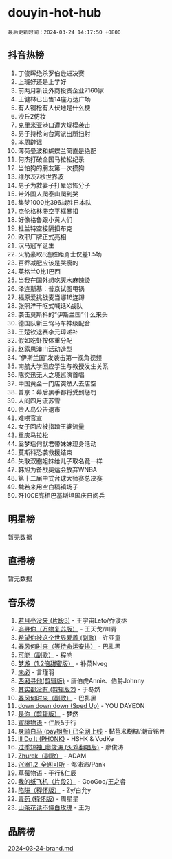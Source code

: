 # douyin-hot-hub

`最后更新时间：2024-03-24 14:17:50 +0800`

## 抖音热榜

1. 丁俊晖绝杀罗伯逊进决赛
1. 上班好还是上学好
1. 前两月新设外商投资企业7160家
1. 王健林已出售14座万达广场
1. 有人钢枪有人伏地是什么梗
1. 沙丘2仿妆
1. 克里米亚港口遭大规模袭击
1. 男子持枪向台湾派出所扫射
1. 本周辟谣
1. 薄荷曼波和蝴蝶兰简直是绝配
1. 何杰打破全国马拉松纪录
1. 当怕狗的朋友第一次摸狗
1. 维尔茨7秒世界波
1. 男子为救妻子打晕恐怖分子
1. 带外国人爬泰山爬到哭
1. 集梦1000比396战胜日本队
1. 杰伦格林滞空平框暴扣
1. 好像格鲁跟小黄人们
1. 杜兰特空接隔扣布克
1. 欧耶厂牌正式亮相
1. 汉马冠军诞生
1. 火箭豪取8连胜距勇士仅差1.5场
1. 百乔减肥应该是哭瘦的
1. 英格兰0比1巴西
1. 当我在国外想吃天水麻辣烫
1. 泽连斯基：普京试图甩锅
1. 福原爱挑战麦当娜16连蹲
1. 张照洋干呕式喊话X战队
1. 袭击莫斯科的“伊斯兰国”什么来头
1. 德国队新三驾马车神级配合
1. 王楚钦退赛李元璋递补
1. 假如吃虾按体重分配
1. 赵露思澳门活动造型
1. “伊斯兰国”发袭击第一视角视频
1. 南航大学回应学生与教授发生关系
1. 陈奕迅无人之境巡演首唱
1. 中国黄金一门店突然人去店空
1. 普京：幕后黑手都将受到惩罚
1. 人间四月流苏雪
1. 贵人鸟公告退市
1. 难哄官宣
1. 女子回应被指蹭王婆流量
1. 重庆马拉松
1. 奚梦瑶何猷君带妹妹现身活动
1. 莫斯科恐袭救援结束
1. 失散双胞姐妹给儿子取名竟一样
1. 韩旭为备战奥运会放弃WNBA
1. 第十二届中式台球大师赛总决赛
1. 魏若来用空白稿镇场子
1. 歼10CE亮相巴基斯坦国庆日阅兵

## 明星榜

暂无数据

## 直播榜

暂无数据

## 音乐榜

1. [若月亮没来 (片段3)](https://sf5-hl-cdn-tos.douyinstatic.com/obj/tos-cn-ve-2774/okfyEUsGW1B1ovJi5JiN9IjvAT2lMwA054GoEB) - 王宇宙Leto/乔浚丞
1. [追寻你（万物复苏版）](https://sf5-hl-cdn-tos.douyinstatic.com/obj/tos-cn-ve-2774/oYeAZJsbjIDit9APmBg8u6uDUQnHmoCf3gbo74) - 王天戈/川青
1. [希望你被这个世界爱着 (副歌)](https://sf5-hl-cdn-tos.douyinstatic.com/obj/tos-cn-ve-2774/oUHCmWQfZlE3QQBKBeD8rCFLpJzPgCpImhsxMt) - 许亚童
1. [春风何时来（等待命运安排）](https://sf3-cdn-tos.douyinstatic.com/obj/tos-cn-ve-2774/oICBNbD3gelMfB4WgiD1KI2jQtXZE2FgHLwtsl) - 巴扎黑
1. [可能（副歌）](https://sf6-cdn-tos.douyinstatic.com/obj/tos-cn-ve-2774/cde1731888894259b333569393c2fb51) - 程响
1. [梦游（1.2倍甜蜜版）](https://sf6-cdn-tos.douyinstatic.com/obj/tos-cn-ve-2774/o4gyAUm8hwufoEABmwVIiQtHsFuGzAEEWtNMzo) - 补菜Nveg
1. [未必](https://sf5-hl-cdn-tos.douyinstatic.com/obj/tos-cn-ve-2774/ogntQMFnKQDZUgTCYuJgfLEtleYZZFxBQqhhFB) - 言瑾羽
1. [西厢寻他(剪辑版)](https://sf6-cdn-tos.douyinstatic.com/obj/tos-cn-ve-2774/oUsAVfAQKlRNxEv5qxvIB8o5qmIWUcXbzJKJhw) - 唐伯虎Annie、伯爵Johnny
1. [其实都没有 (剪辑版2)](https://sf5-hl-cdn-tos.douyinstatic.com/obj/tos-cn-ve-2774/oEBNQenHZtBhxYjGgUDQk0BCHTigQafgFlbQ7k) - 于冬然
1. [春风何时来（副歌）](https://sf5-hl-cdn-tos.douyinstatic.com/obj/tos-cn-ve-2774/ow7tbAiAWI2giBUrmu0hMMh3UYP3ZXdbDYiXd) - 巴扎黑
1. [down down down (Sped Up)](https://sf6-cdn-tos.douyinstatic.com/obj/tos-cn-ve-2774/ow80iABiXIO9DsFwK6WeZKMaJRi3BPJAotDy8m) - YOU DAYEON
1. [是你（剪辑版）](https://sf5-hl-cdn-tos.douyinstatic.com/obj/tos-cn-ve-2774/46019dae783c4c969944217fe1cfafc4) - 梦然
1. [蜜桃物语](https://sf6-cdn-tos.douyinstatic.com/obj/tos-cn-ve-2774/oIhOSCZtIACtYU4XQkngiW9kCBfVD1Fz9IYeqL) - 仁辰&于行
1. [身骑白马 (pay姐版) 已全网上线](https://sf5-hl-cdn-tos.douyinstatic.com/obj/tos-cn-ve-2774/oQLO5ZgLsFkaDhdIIveF2zUCgfweY0gWaH4AQG) - 黏苞米糊糊/潮音铭帝
1. [lll Do lt (PHONK)](https://sf5-hl-cdn-tos.douyinstatic.com/obj/tos-cn-ve-2774/osfNbddrZl4hIgEDk6kFftBDBJ1X8MZxH1QCOB) - HSHK & VodKe
1. [过季短袖_廖俊涛 (火鸡翻唱版)](https://sf6-cdn-tos.douyinstatic.com/obj/tos-cn-ve-2774/ogQVJl0tRBKxQgZji7YClFEBrVDeHpPTWfCZbQ) - 廖俊涛
1. [Zhurek（副歌）](https://sf3-cdn-tos.douyinstatic.com/obj/tos-cn-ve-2774/ooQm8FBZQDlf0btEYgVpCcSCQfrdJGBEKZYBGS) - ADAM
1. [沉溺1.2_全网可听](https://sf6-cdn-tos.douyinstatic.com/obj/tos-cn-ve-2774/ok2QoiBqsWAX9McZmWiI9gAB0EzwD4Xj6yfmtH) - 邹沛沛/Pank
1. [草莓物语](https://sf5-hl-cdn-tos.douyinstatic.com/obj/tos-cn-ve-2774/okynhJ7jEAIIZBfsLgYMEI8QC3WbQNN66RKzhT) - 于行&仁辰
1. [我的纸飞机（片段2）](https://sf5-hl-cdn-tos.douyinstatic.com/obj/tos-cn-ve-2774/oM2ZrKcg2CD5AeRB2gkeXOFB1IxAGJdZPazYHf) - GooGoo/王之睿
1. [陷阱（释怀版）](https://sf5-hl-cdn-tos.douyinstatic.com/obj/tos-cn-ve-2774/oE8C21LeZrzKLDFfQYgMzx4GAIHageG5IzayY7) - Zy/白允y
1. [毒药 (释怀版)](https://sf6-cdn-tos.douyinstatic.com/obj/tos-cn-ve-2774/oYILMEAzspdZBIzy4frJNB8ZHPHWAhiwowd4Ad) - 周星星
1. [山茶花读不懂白玫瑰](https://sf5-hl-cdn-tos.douyinstatic.com/obj/tos-cn-ve-2774/osfn8B7DktrRHEPJgPCfDbw7QDQEkwC16BxZg9) - 王为

## 品牌榜

[2024-03-24-brand.md](2024-03-24-brand.md)
